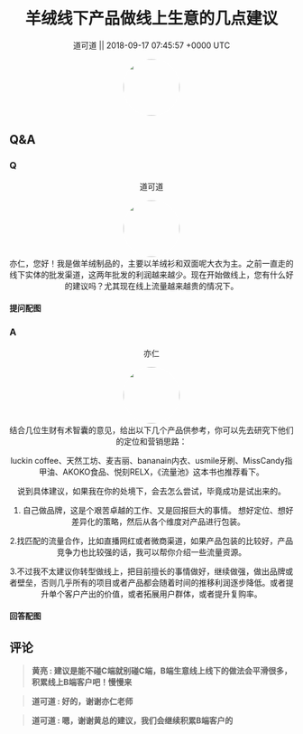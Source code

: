<h1 align="center">羊绒线下产品做线上生意的几点建议</h1>




<p align="center">
    <a>道可道 || 2018-09-17 07:45:57 &#43;0000 UTC</a>
</p>
<div align="center">
    <img src="https://images.zsxq.com/FikKMRpaFx73CoRQqU_3R_BzBe__?e=1590940799&amp;token=kIxbL07-8jAj8w1n4s9zv64FuZZNEATmlU_Vm6zD:s5sdp1mila6RTxRjzsS79ki1ReI=" width="100" height="100" style="border:1px solid;border-radius:50%; color:#ffffff"/>
</div>




## Q&A

### Q
<div class="question">

<div align="center">
<p align="center">
    <a>道可道</a>
</p>
<img src="https://images.zsxq.com/FikKMRpaFx73CoRQqU_3R_BzBe__?e=1590940799&amp;token=kIxbL07-8jAj8w1n4s9zv64FuZZNEATmlU_Vm6zD:s5sdp1mila6RTxRjzsS79ki1ReI=" width="100" height="100" style="border:1px solid;border-radius:50%; color:#ffffff"/>
<br>
亦仁，您好！我是做羊绒制品的，主要以羊绒衫和双面呢大衣为主。之前一直走的线下实体的批发渠道，这两年批发的利润越来越少。现在开始做线上，您有什么好的建议吗？尤其现在线上流量越来越贵的情况下。
</div>

#### 提问配图

<div class="image" align="center">

</div>
</div>

### A

<div class="answer">
<div align="center">
<p align="center">
    <a>亦仁</a>
</p>
<img src="https://images.zsxq.com/Fn3NQqCN8nuGF86yZPXSbEsl0mb3?e=1590940799&amp;token=kIxbL07-8jAj8w1n4s9zv64FuZZNEATmlU_Vm6zD:pfbNc8W3hS0oYG_hyXXh_rHMHuc=" width="100" height="100" style="border:1px solid;border-radius:50%; color:#ffffff"/>
<br>
结合几位生财有术智囊的意见，给出以下几个产品供参考，你可以先去研究下他们的定位和营销思路：

luckin coffee、天然工坊、麦吉丽、bananain内衣、usmile牙刷、MissCandy指甲油、AKOKO食品、悦刻RELX，《流量池》这本书也推荐看下。

说到具体建议，如果我在你的处境下，会去怎么尝试，毕竟成功是试出来的。

1. 自己做品牌，这是个艰苦卓越的工作、又是回报巨大的事情。 想好定位、想好差异化的策略，然后从各个维度对产品进行包装。 

2.找匹配的流量合作，比如直播网红或者微商渠道，如果产品包装的比较好，产品竞争力也比较强的话，我可以帮你介绍一些流量资源。

3.不过我不太建议你转型做线上，把目前擅长的事情做好，继续做强，做出品牌或者壁垒，否则几乎所有的项目或者产品都会随着时间的推移利润逐步降低。或者提升单个客户产出的价值，或者拓展用户群体，或者提升复购率。
</div>


#### 回答配图

<div class="image" align="center">

</div>
</div>


## 评论

<div align="left">
<div>

<blockquote >
<span> <strong>黄亮 : 建议是能不碰C端就别碰C端，B端生意线上线下的做法会平滑很多，积累线上B端客户吧！慢慢来 </strong></span>
</blockquote>

<blockquote >
<span> <strong>道可道 : 好的，谢谢亦仁老师 </strong></span>
</blockquote>

<blockquote >
<span> <strong>道可道 : 嗯，谢谢黄总的建议，我们会继续积累B端客户的 </strong></span>
</blockquote>

</div>
</div>